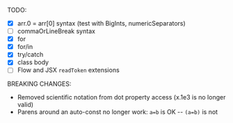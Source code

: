 TODO:
  - [x] arr.0 = arr[0] syntax (test with BigInts, numericSeparators)
  - [ ] commaOrLineBreak syntax
  - [x] for
  - [x] for/in
  - [x] try/catch
  - [x] class body
  - [ ] Flow and JSX `readToken` extensions

BREAKING CHANGES:
  - Removed scientific notation from dot property access (x.1e3 is no longer valid)
  - Parens around an auto-const no longer work: `a=b` is OK -- `(a=b)` is not

